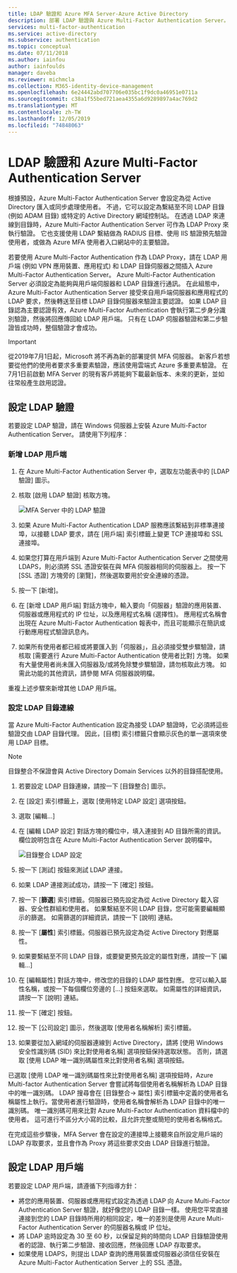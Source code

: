 ```yaml
---
title: LDAP 驗證和 Azure MFA Server-Azure Active Directory
description: 部署 LDAP 驗證與 Azure Multi-Factor Authentication Server。
services: multi-factor-authentication
ms.service: active-directory
ms.subservice: authentication
ms.topic: conceptual
ms.date: 07/11/2018
ms.author: iainfou
author: iainfoulds
manager: daveba
ms.reviewer: michmcla
ms.collection: M365-identity-device-management
ms.openlocfilehash: 6e24442abd707706e035bc1f9dc0a46951e0711a
ms.sourcegitcommit: c38a1f55bed721aea4355a6d9289897a4ac769d2
ms.translationtype: MT
ms.contentlocale: zh-TW
ms.lasthandoff: 12/05/2019
ms.locfileid: "74848063"
---
```

# <a name="ldap-authentication-and-azure-multi-factor-authentication-server"></a>LDAP 驗證和 Azure Multi-Factor Authentication Server

根據預設，Azure Multi-Factor Authentication Server 會設定為從 Active Directory 匯入或同步處理使用者。 不過，它可以設定為繫結至不同 LDAP 目錄 (例如 ADAM 目錄) 或特定的 Active Directory 網域控制站。 在透過 LDAP 來連線到目錄時，Azure Multi-Factor Authentication Server 可作為 LDAP Proxy 來執行驗證。 它也支援使用 LDAP 繫結做為 RADIUS 目標、使用 IIS 驗證預先驗證使用者，或做為 Azure MFA 使用者入口網站中的主要驗證。

若要使用 Azure Multi-Factor Authentication 作為 LDAP Proxy，請在 LDAP 用戶端 (例如 VPN 應用裝置、應用程式) 和 LDAP 目錄伺服器之間插入 Azure Multi-Factor Authentication Server。 Azure Multi-Factor Authentication Server 必須設定為能夠與用戶端伺服器和 LDAP 目錄進行通訊。 在此組態中，Azure Multi-Factor Authentication Server 接受來自用戶端伺服器和應用程式的 LDAP 要求，然後轉送至目標 LDAP 目錄伺服器來驗證主要認證。 如果 LDAP 目錄認為主要認證有效，Azure Multi-Factor Authentication 會執行第二步身分識別驗證，然後將回應傳回給 LDAP 用戶端。 只有在 LDAP 伺服器驗證和第二步驗證皆成功時，整個驗證才會成功。

> [!IMPORTANT]
> 從2019年7月1日起，Microsoft 將不再為新的部署提供 MFA 伺服器。 新客戶若想要從他們的使用者要求多重要素驗證，應該使用雲端式 Azure 多重要素驗證。 在7月1日前啟動 MFA Server 的現有客戶將能夠下載最新版本、未來的更新，並如往常般產生啟用認證。

## <a name="configure-ldap-authentication"></a>設定 LDAP 驗證

若要設定 LDAP 驗證，請在 Windows 伺服器上安裝 Azure Multi-Factor Authentication Server。 請使用下列程序：

### <a name="add-an-ldap-client"></a>新增 LDAP 用戶端

1. 在 Azure Multi-Factor Authentication Server 中，選取左功能表中的 [LDAP 驗證] 圖示。
2. 核取 [啟用 LDAP 驗證] 核取方塊。

   ![MFA Server 中的 LDAP 驗證](./media/howto-mfaserver-dir-ldap/ldap2.png)

3. 如果 Azure Multi-Factor Authentication LDAP 服務應該繫結到非標準連接埠，以接聽 LDAP 要求，請在 [用戶端] 索引標籤上變更 TCP 連接埠和 SSL 連接埠。
4. 如果您打算在用戶端到 Azure Multi-Factor Authentication Server 之間使用 LDAPS，則必須將 SSL 憑證安裝在與 MFA 伺服器相同的伺服器上。 按一下 [SSL 憑證] 方塊旁的 [瀏覽]，然後選取要用於安全連線的憑證。
5. 按一下 [新增]。
6. 在 [新增 LDAP 用戶端] 對話方塊中，輸入要向「伺服器」驗證的應用裝置、伺服器或應用程式的 IP 位址，以及應用程式名稱 (選擇性)。 應用程式名稱會出現在 Azure Multi-Factor Authentication 報表中，而且可能顯示在簡訊或行動應用程式驗證訊息內。
7. 如果所有使用者都已經或將要匯入到「伺服器」，且必須接受雙步驟驗證，請核取 [需要進行 Azure Multi-Factor Authentication 使用者比對] 方塊。 如果有大量使用者尚未匯入伺服器及/或將免除雙步驟驗證，請勿核取此方塊。 如需此功能的其他資訊，請參閱 MFA 伺服器說明檔。

重複上述步驟來新增其他 LDAP 用戶端。

### <a name="configure-the-ldap-directory-connection"></a>設定 LDAP 目錄連線

當 Azure Multi-Factor Authentication 設定為接受 LDAP 驗證時，它必須將這些驗證交由 LDAP 目錄代理。 因此，[目標] 索引標籤只會顯示灰色的單一選項來使用 LDAP 目標。

> [!NOTE]
> 目錄整合不保證會與 Active Directory Domain Services 以外的目錄搭配使用。

1. 若要設定 LDAP 目錄連線，請按一下 [目錄整合] 圖示。
2. 在 [設定] 索引標籤上，選取 [使用特定 LDAP 設定] 選項按鈕。
3. 選取 [編輯...]
4. 在 [編輯 LDAP 設定] 對話方塊的欄位中，填入連接到 AD 目錄所需的資訊。 欄位說明包含在 Azure Multi-Factor Authentication Server 說明檔中。

    ![目錄整合 LDAP 設定](./media/howto-mfaserver-dir-ldap/ldap.png)

5. 按一下 [測試] 按鈕來測試 LDAP 連接。
6. 如果 LDAP 連接測試成功，請按一下 [確定] 按鈕。
7. 按一下 [**篩選**] 索引標籤。伺服器已預先設定為從 Active Directory 載入容器、安全性群組和使用者。 如果繫結至不同 LDAP 目錄，您可能需要編輯顯示的篩選。 如需篩選的詳細資訊，請按一下 [說明] 連結。
8. 按一下 [**屬性**] 索引標籤。伺服器已預先設定為從 Active Directory 對應屬性。
9. 如果要繫結至不同 LDAP 目錄，或要變更預先設定的屬性對應，請按一下 [編輯...]
10. 在 [編輯屬性] 對話方塊中，修改您的目錄的 LDAP 屬性對應。 您可以輸入屬性名稱，或按一下每個欄位旁邊的 [...] 按鈕來選取。 如需屬性的詳細資訊，請按一下 [說明] 連結。
11. 按一下 [確定] 按鈕。
12. 按一下 [公司設定] 圖示，然後選取 [使用者名稱解析] 索引標籤。
13. 如果要從加入網域的伺服器連線到 Active Directory，請將 [使用 Windows 安全性識別碼 (SID) 來比對使用者名稱] 選項按鈕保持選取狀態。 否則，請選取 [使用 LDAP 唯一識別碼屬性來比對使用者名稱] 選項按鈕。

已選取 [使用 LDAP 唯一識別碼屬性來比對使用者名稱] 選項按鈕時，Azure Multi-factor Authentication Server 會嘗試將每個使用者名稱解析為 LDAP 目錄中的唯一識別碼。 LDAP 搜尋會在 [目錄整合-> 屬性] 索引標籤中定義的使用者名稱屬性上執行。當使用者進行驗證時，使用者名稱會解析為 LDAP 目錄中的唯一識別碼。 唯一識別碼可用來比對 Azure Multi-Factor Authentication 資料檔中的使用者。 這可進行不區分大小寫的比較，且允許完整或簡短的使用者名稱格式。

在完成這些步驟後，MFA Server 會在設定的連接埠上接聽來自所設定用戶端的 LDAP 存取要求，並且會作為 Proxy 將這些要求交由 LDAP 目錄進行驗證。

## <a name="configure-ldap-client"></a>設定 LDAP 用戶端

若要設定 LDAP 用戶端，請遵循下列指導方針：

* 將您的應用裝置、伺服器或應用程式設定為透過 LDAP 向 Azure Multi-Factor Authentication Server 驗證，就好像您的 LDAP 目錄一樣。 使用您平常直接連接到您的 LDAP 目錄時所用的相同設定，唯一的差別是使用 Azure Multi-Factor Authentication Server 的伺服器名稱或 IP 位址。
* 將 LDAP 逾時設定為 30 至 60 秒，以保留足夠的時間向 LDAP 目錄驗證使用者的認證、執行第二步驗證、接收回應，然後回應 LDAP 存取要求。
* 如果使用 LDAPS，則提出 LDAP 查詢的應用裝置或伺服器必須信任安裝在 Azure Multi-Factor Authentication Server 上的 SSL 憑證。
